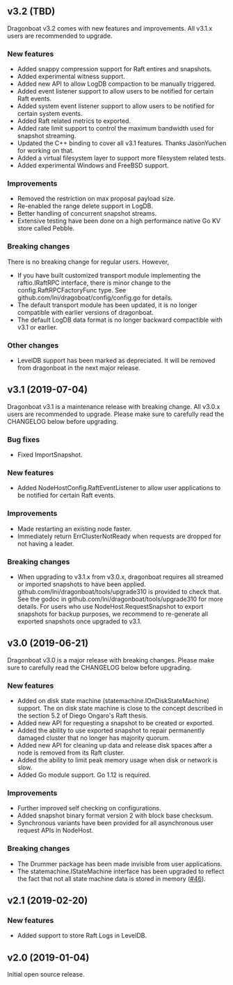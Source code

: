 ## v3.2 (TBD)

Dragonboat v3.2 comes with new features and improvements. All v3.1.x users are recommended to upgrade. 

### New features

- Added snappy compression support for Raft entires and snapshots.
- Added experimental witness support.
- Added new API to allow LogDB compaction to be manually triggered.
- Added event listener support to allow users to be notified for certain Raft events.
- Added system event listener support to allow users to be notified for certain system events.
- Added Raft related metrics to exported.
- Added rate limit support to control the maximum bandwidth used for snapshot streaming.
- Updated the C++ binding to cover all v3.1 features. Thanks JasonYuchen for working on that.
- Added a virtual filesystem layer to support more filesystem related tests.
- Added experimental Windows and FreeBSD support.

### Improvements

- Removed the restriction on max proposal payload size.
- Re-enabled the range delete support in LogDB.
- Better handling of concurrent snapshot streams.
- Extensive testing have been done on a high performance native Go KV store called Pebble.

### Breaking changes

There is no breaking change for regular users. However, 

 - If you have built customized transport module implementing the raftio.IRaftRPC interface, there is minor change to the config.RaftRPCFactoryFunc type. See github.com/lni/dragoboat/config/config.go for details.
 - The default transport module has been updated, it is no longer compatible with earlier versions of dragonboat. 
 - The default LogDB data format is no longer backward compactible with v3.1 or earlier. 

### Other changes

 - LevelDB support has been marked as depreciated. It will be removed from dragonboat in the next major release. 

## v3.1 (2019-07-04)

Dragonboat v3.1 is a maintenance release with breaking change. All v3.0.x users are recommended to upgrade. Please make sure to carefully read the CHANGELOG below before upgrading.

### Bug fixes

- Fixed ImportSnapshot. 

### New features

- Added NodeHostConfig.RaftEventListener to allow user applications to be notified for certain Raft events.

### Improvements

- Made restarting an existing node faster.
- Immediately return ErrClusterNotReady when requests are dropped for not having a leader.

### Breaking changes

- When upgrading to v3.1.x from v3.0.x, dragonboat requires all streamed or imported snapshots to have been applied. github.com/lni/dragonboat/tools/upgrade310 is provided to check that. See the godoc in github.com/lni/dragonboat/tools/upgrade310 for more details. For users who use NodeHost.RequestSnapshot to export snapshots for backup purposes, we recommend to re-generate all exported snapshots once upgraded to v3.1.

## v3.0 (2019-06-21)

Dragonboat v3.0 is a major release with breaking changes. Please make sure to carefully read the CHANGELOG below before upgrading.

### New features

- Added on disk state machine (statemachine.IOnDiskStateMachine) support. The on disk state machine is close to the concept described in the section 5.2 of Diego Ongaro's Raft thesis. 
- Added new API for requesting a snapshot to be created or exported.
- Added the ability to use exported snapshot to repair permanently damaged cluster that no longer has majority quorum.
- Added new API for cleaning up data and release disk spaces after a node is removed from its Raft cluster.
- Added the ability to limit peak memory usage when disk or network is slow.
- Added Go module support. Go 1.12 is required.

### Improvements

- Further improved self checking on configurations.
- Added snapshot binary format version 2 with block base checksum.
- Synchronous variants have been provided for all asynchronous user request APIs in NodeHost.

### Breaking changes

- The Drummer package has been made invisible from user applications.
- The statemachine.IStateMachine interface has been upgraded to reflect the fact that not all state machine data is stored in memory ([#46](https://github.com/lni/dragonboat/issues/46)).

## v2.1 (2019-02-20)

### New features

- Added support to store Raft Logs in LevelDB.

## v2.0 (2019-01-04)

Initial open source release. 
